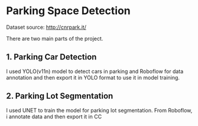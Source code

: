 # Parking Space Detection

Dataset source: http://cnrpark.it/

There are two main parts of the project.

## 1. Parking Car Detection

I used YOLO(v11n) model to detect cars in parking and Roboflow for data annotation and then export it in YOLO format to use it in model training.

## 2. Parking Lot Segmentation

I used UNET to train the model for parking lot segmentation. From  Roboflow, i annotate data and then export it in CC